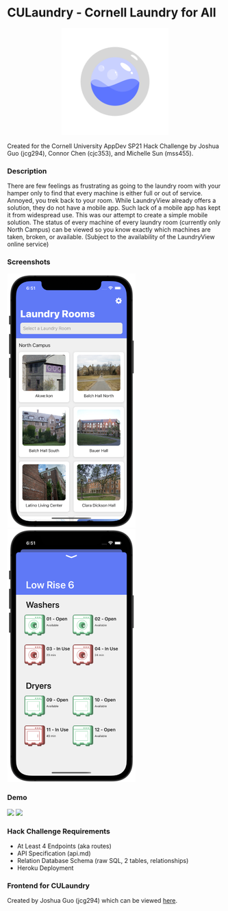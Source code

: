 # CULaundry - Cornell Laundry for All

<p align="center"><img src=https://github.com/joshuakguo/culaundry-ios/blob/9e6a85776ad337e671db8cbf9862aa8135ce510c/CULaundry/Assets.xcassets/AppIcon.appiconset/Logo%209.png width=250 /></p>

Created for the Cornell University AppDev SP21 Hack Challenge by Joshua Guo (jcg294), Connor Chen (cjc353), and Michelle Sun (mss455).

### Description

There are few feelings as frustrating as going to the laundry room with your hamper only to find that every machine is either full or out of service. Annoyed, you trek back to your room. While LaundryView already offers a solution, they do not have a mobile app. Such lack of a mobile app has kept it from widespread use. This was our attempt to create a simple mobile solution. The status of every machine of every laundry room (currently only North Campus) can be viewed so you know exactly which machines are taken, broken, or available. (Subject to the availability of the LaundryView online service) 

### Screenshots

<p float="left">
  <img src="https://github.com/joshuakguo/culaundry-ios/blob/689d1aa0f8b7536146e49c93962674fbec938aaf/Assets/Screenshot1.png" width="300" />
  <img src="https://github.com/joshuakguo/culaundry-ios/blob/689d1aa0f8b7536146e49c93962674fbec938aaf/Assets/Screenshot2.png" width="300" /> 
</p>

### Demo

<p float="left">
  <img src="https://github.com/joshuakguo/culaundry-ios/blob/689d1aa0f8b7536146e49c93962674fbec938aaf/Assets/gif2.gif" width="300" />
  <img src="https://github.com/joshuakguo/culaundry-ios/blob/689d1aa0f8b7536146e49c93962674fbec938aaf/Assets/gif1.gif" width="300" /> 
</p>

### Hack Challenge Requirements

- At Least 4 Endpoints (aka routes)
- API Specification (api.md)
- Relation Database Schema (raw SQL, 2 tables, relationships)
- Heroku Deployment

### Frontend for CULaundry
Created by Joshua Guo (jcg294) which can be viewed [here](https://github.com/joshuakguo/culaundry-ios).

